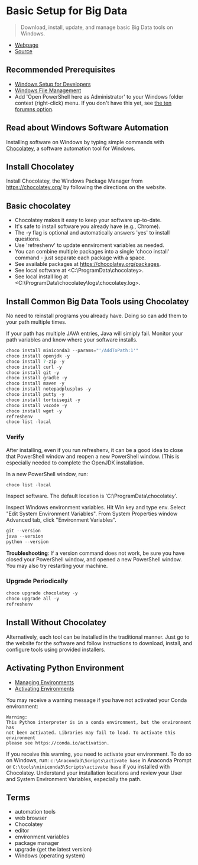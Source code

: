 # Basic Setup for Big Data

> Download, install, update, and manage basic Big Data tools on Windows.

- [Webpage](https://denisecase.github.io/basic-setup-for-bigdata/)
- [Source](https://github.com/denisecase/basic-setup-for-bigdata)

## Recommended Prerequisites

- [Windows Setup for Developers](https://github.com/denisecase/windows-setup)
- [Windows File Management](https://github.com/denisecase/windows-file-management)
- Add 'Open PowerShell here as Administrator' to your Windows folder context (right-click) menu. If you don't have this yet, see [the ten forumns option](https://www.tenforums.com/tutorials/60177-add-open-powershell-window-here-administrator-windows-10-a.html).

## Read about Windows Software Automation

Installing software on Windows by typing simple commands with [Chocolatey](https://chocolatey.org/), a software automation tool for Windows.

## Install Chocolatey

Install Chocolatey, the Windows Package Manager from <https://chocolatey.org/> by following the directions on the website.

## Basic chocolatey

- Chocolatey makes it easy to keep your software up-to-date.
- It's safe to install software you already have (e.g., Chrome).
- The -y flag is optional and automatically answers 'yes' to install questions.
- Use 'refreshenv' to update ennviroment variables as needed.
- You can combine multiple packages into a single 'choco install' command - just separate each package with a space.
- See available packages at <https://chocolatey.org/packages>.
- See local software at <C:\ProgramData\chocolatey>.
- See local install log at <C:\ProgramData\chocolatey\logs\chocolatey.log>.

## Install Common Big Data Tools using Chocolatey

No need to reinstall programs you already have. Doing so can add them to your path multiple times. 

If your path has multiple JAVA entries, Java will simiply fail. Monitor your path variables and know where your software installs. 

```PowerShell
choco install miniconda3 --params="'/AddToPath:1'"
choco install openjdk -y
choco install 7-zip -y
choco install curl -y
choco install git -y
choco install gradle -y
choco install maven -y
choco install notepadplusplus -y
choco install putty -y
choco install tortoisegit -y
choco install vscode -y
choco install wget -y
refreshenv
choco list -local
```

### Verify

After installing, even if you run refreshenv, it can be a good idea to close that PowerShell window and reopen a new PowerShell window. (This is especially needed to complete the OpenJDK installation. 

In a new PowerShell window, run:

```PowerShell
choco list -local
```

Inspect software. The default location is 'C:\ProgramData\chocolatey'.

Inspect Windows environment variables. Hit Win key and type env. Select "Edit System Environment Variables". From System Properties window Advanced tab, click "Environment Variables".

```PowerShell
git --version
java --version
python --version

```

**Troubleshooting**: If a version command does not work, be sure you have closed your PowerShell window, and opened a new PowerShell window. You may also try restarting your machine. 

### Upgrade Periodically

```Powershell
choco upgrade chocolatey -y
choco upgrade all -y
refreshenv
```

## Install Without Chocolatey

Alternatively, each tool can be installed in the traditional manner. Just go to the website for the software and follow instructions to download, install, and configure tools using provided installers.

## Activating Python Environment

- [Managing Environments](https://conda.io/projects/conda/en/latest/user-guide/tasks/manage-environments.html)
- [Activating Environments](https://conda.io/projects/conda/en/latest/user-guide/tasks/manage-environments.html#activating-an-environment)

You may receive a warning message if you have not activated your Conda environment:

```
Warning: 
This Python interpreter is in a conda environment, but the environment has
not been activated. Libraries may fail to load. To activate this environment
please see https://conda.io/activation.
```

If you receive this warning, you need to activate your environment. 
To do so on Windows, run: `c:\Anaconda3\Scripts\activate base` in Anaconda Prompt 
or `C:\tools\miniconda3\Scripts\activate base` if you installed with Chocolatey. 
Understand your installation locations and review your User and System Environment Variables, especially the path. 

## Terms

- automation tools
- web browser
- Chocolatey
- editor
- environment variables
- package manager
- upgrade (get the latest version)
- Windows (operating system)
